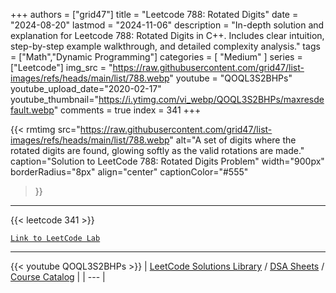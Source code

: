 
+++
authors = ["grid47"]
title = "Leetcode 788: Rotated Digits"
date = "2024-08-20"
lastmod = "2024-11-06"
description = "In-depth solution and explanation for Leetcode 788: Rotated Digits in C++. Includes clear intuition, step-by-step example walkthrough, and detailed complexity analysis."
tags = ["Math","Dynamic Programming"]
categories = [
    "Medium"
]
series = ["Leetcode"]
img_src = "https://raw.githubusercontent.com/grid47/list-images/refs/heads/main/list/788.webp"
youtube = "QOQL3S2BHPs"
youtube_upload_date="2020-02-17"
youtube_thumbnail="https://i.ytimg.com/vi_webp/QOQL3S2BHPs/maxresdefault.webp"
comments = true
index = 341
+++


{{< rmtimg 
    src="https://raw.githubusercontent.com/grid47/list-images/refs/heads/main/list/788.webp" 
    alt="A set of digits where the rotated digits are found, glowing softly as the valid rotations are made."
    caption="Solution to LeetCode 788: Rotated Digits Problem"
    width="900px"
    borderRadius="8px"
    align="center" 
    captionColor="#555"
>}}
---
{{< leetcode 341 >}}

[`Link to LeetCode Lab`](https://leetcode.com/problems/rotated-digits/description/)

---
{{< youtube QOQL3S2BHPs >}}
| [LeetCode Solutions Library](https://grid47.xyz/leetcode/) / [DSA Sheets](https://grid47.xyz/sheets/) / [Course Catalog](https://grid47.xyz/courses/) |
| --- |
